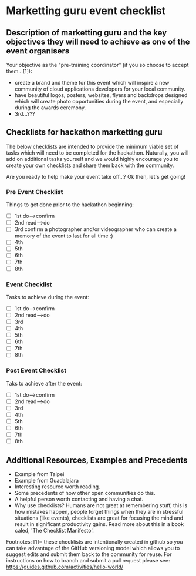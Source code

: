 # Marketting guru event checklist

## Description of marketting guru and the key objectives they will need to achieve as one of the event organisers

Your objective as the "pre-training coordinator" (if you so choose to accept them...[1]):
 * create a brand and theme for this event which will inspire a new community of cloud applications developers for your local community.
 * have beautiful logos, posters, websites, flyers and backdrops designed which will create photo opportunities during the event, and especially during the awards ceremony.
 * 3rd...???

## Checklists for hackathon marketting guru
The below checklists are intended to provide the minimum viable set of tasks which will need to be completed for the hackathon.  Naturally, you will add on additional tasks yourself and we would highly encourage you to create your own checklists and share them back with the community.

Are you ready to help make your event take off...?
Ok then, let's get going!

### Pre Event Checklist

Things to get done prior to the hackathon beginning:
- [ ] 1st do-->confirm
- [ ] 2nd read-->do
- [ ] 3rd confirm a photographer and/or videographer who can create a memory of the event to last for all time :)
- [ ] 4th
- [ ] 5th
- [ ] 6th
- [ ] 7th
- [ ] 8th

### Event Checklist

Tasks to achieve during the event:
- [ ] 1st do-->confirm
- [ ] 2nd read-->do
- [ ] 3rd
- [ ] 4th
- [ ] 5th
- [ ] 6th
- [ ] 7th
- [ ] 8th

### Post Event Checklist

Taks to achieve after the event:
- [ ] 1st do-->confirm
- [ ] 2nd read-->do
- [ ] 3rd
- [ ] 4th
- [ ] 5th
- [ ] 6th
- [ ] 7th
- [ ] 8th

## Additional Resources, Examples and Precedents

 * Example from Taipei
 * Example from Guadalajara
 * Interesting resource worth reading.
 * Some precedents of how other open communities do this.
 * A helpful person worth contacting and having a chat.
 * Why use checklists?  Humans are not great at remembering stuff, this is how mistakes happen, people forget things when they are in stressful situations (like events), checklists are great for focusing the mind and result in significant productivity gains.  Read more about this in a book caled, 'The Checklist Manifesto'.

Footnotes:
[1]= these checklists are intentionally created in github so you can take advantage of the GitHub versioning model which allows you to suggest edits and submit them back to the community for reuse.  For instructions on how to branch and submit a pull request please see: https://guides.github.com/activities/hello-world/
